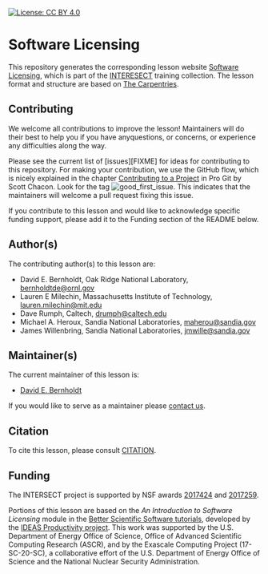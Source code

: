 [![License: CC BY 4.0](https://img.shields.io/badge/License-CC_BY_4.0-lightgrey.svg)](https://creativecommons.org/licenses/by/4.0/)

# Software Licensing

This repository generates the corresponding lesson website [Software Licensing](https://intersect-training.org/software-licensing/), which is part of the [INTERESECT](https://intersect-training.org/) training collection.
The lesson format and structure are based on [The Carpentries](https://carpentries.org/).

## Contributing

We welcome all contributions to improve the lesson! Maintainers will do their best to help you if you have anyquestions, or concerns, or experience any difficulties along the way.

Please see the current list of [issues][FIXME] for ideas for contributing to this
repository. For making your contribution, we use the GitHub flow, which is
nicely explained in the chapter [Contributing to a Project](http://git-scm.com/book/en/v2/GitHub-Contributing-to-a-Project) in Pro Git
by Scott Chacon.
Look for the tag ![good_first_issue](https://img.shields.io/badge/-good%20first%20issue-gold.svg). 
This indicates that the maintainers will welcome a pull request fixing this issue.  

If you contribute to this lesson and would like to acknowledge specific funding support, please add it to the Funding section of the README below.

## Author(s)

The contributing author(s) to this lesson are:

* David E. Bernholdt, Oak Ridge National Laboratory, bernholdtde@ornl.gov
* Lauren E Milechin, Massachusetts Institute of Technology, lauren.milechin@mit.edu
* Dave Rumph, Caltech, drumph@caltech.edu
* Michael A. Heroux, Sandia National Laboratories, maherou@sandia.gov
* James Willenbring, Sandia National Laboratories, jmwille@sandia.gov


## Maintainer(s)

The current maintainer of this lesson is:

* [David E. Bernholdt](https://github.com/bernhold)

 If you would like to serve as a maintainer please [contact us](https://intersect-training.org/contact/).


## Citation

To cite this lesson, please consult [CITATION](CITATION).

## Funding

The INTERSECT project is supported by NSF awards [2017424](https://www.nsf.gov/awardsearch/showAward?AWD_ID=2017424) and [2017259](https://www.nsf.gov/awardsearch/showAward?AWD_ID=2017259).

Portions of this lesson are based on the *An Introduction to Software Licensing* module in the [Better Scientific Software tutorials](https://bssw-tutorial.github.io/), developed by the [IDEAS Productivity project](https://ideas-productivity.org/). This work was supported by the U.S. Department of Energy Office of Science, Office of Advanced Scientific Computing Research (ASCR), and by the Exascale Computing Project (17-SC-20-SC), a collaborative effort of the U.S. Department of Energy Office of Science and the National Nuclear Security Administration.
